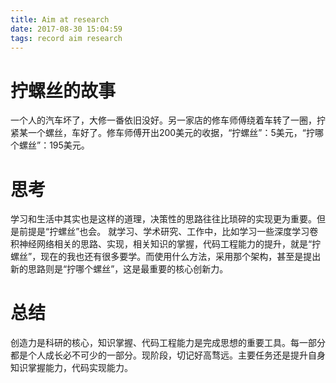 ```yaml
---
title: Aim at research
date: 2017-08-30 15:04:59
tags: record aim research
---
```


# 拧螺丝的故事
一个人的汽车坏了，大修一番依旧没好。另一家店的修车师傅绕着车转了一圈，拧紧某一个螺丝，车好了。修车师傅开出200美元的收据，“拧螺丝”：5美元，“拧哪个螺丝”：195美元。
# 思考
学习和生活中其实也是这样的道理，决策性的思路往往比琐碎的实现更为重要。但是前提是“拧螺丝”也会。
就学习、学术研究、工作中，比如学习一些深度学习卷积神经网络相关的思路、实现，相关知识的掌握，代码工程能力的提升，就是“拧螺丝”，现在的我也还有很多要学。而使用什么方法，采用那个架构，甚至是提出新的思路则是“拧哪个螺丝”，这是最重要的核心创新力。
# 总结
创造力是科研的核心，知识掌握、代码工程能力是完成思想的重要工具。每一部分都是个人成长必不可少的一部分。现阶段，切记好高骛远。主要任务还是提升自身知识掌握能力，代码实现能力。